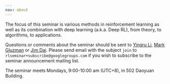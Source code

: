 ```yaml
---
nav: about
---
```


The focus of this seminar is various methods in reinforcement learning as well as its combination with deep learning (a.k.a. Deep RL), from theory, to algorithms, to applications.

Questions or comments about the seminar should be sent to
[Yingru Li][yingru], [Mark Gluzman][mark] or [Jim Dai][jim].
Please send email with the subject `join`
to `rlseminar+subscribe@googlegroups.com`
if you wish to subscribe to the seminar announcement mailing list.

The seminar meets Mondays, 9:00-10:00 am (UTC+8), in 502 Daoyuan Building.

[yingru]: mailto:yingruli@link.cuhk.edu.cn
[mark]: mailto:mg2289@cornell.edu
[jim]: https://people.orie.cornell.edu/jdai/

<iframe id="forum_embed"
  src="javascript:void(0)"
  scrolling="no"
  frameborder="0"
  width="900"
  height="700">
</iframe>
<script type="text/javascript">
  document.getElementById('forum_embed').src =
     'https://groups.google.com/forum/embed/?place=forum/rlseminar'
     + '&showsearch=true&showpopout=true&showtabs=false'
     + '&parenturl=' + encodeURIComponent(window.location.href);
</script>